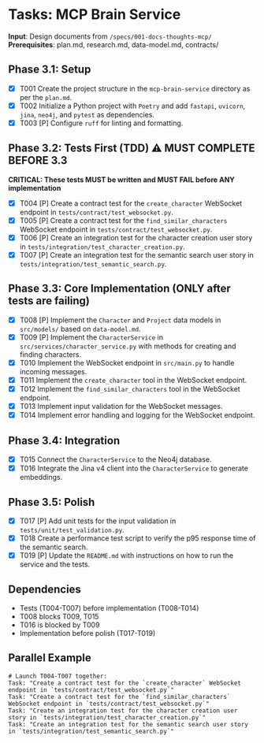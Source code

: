 # Tasks: MCP Brain Service

**Input**: Design documents from `/specs/001-docs-thoughts-mcp/`
**Prerequisites**: plan.md, research.md, data-model.md, contracts/

## Phase 3.1: Setup
- [X] T001 Create the project structure in the `mcp-brain-service` directory as per the `plan.md`.
- [X] T002 Initialize a Python project with `Poetry` and add `fastapi`, `uvicorn`, `jina`, `neo4j`, and `pytest` as dependencies.
- [X] T003 [P] Configure `ruff` for linting and formatting.

## Phase 3.2: Tests First (TDD) ⚠️ MUST COMPLETE BEFORE 3.3
**CRITICAL: These tests MUST be written and MUST FAIL before ANY implementation**
- [X] T004 [P] Create a contract test for the `create_character` WebSocket endpoint in `tests/contract/test_websocket.py`.
- [X] T005 [P] Create a contract test for the `find_similar_characters` WebSocket endpoint in `tests/contract/test_websocket.py`.
- [X] T006 [P] Create an integration test for the character creation user story in `tests/integration/test_character_creation.py`.
- [X] T007 [P] Create an integration test for the semantic search user story in `tests/integration/test_semantic_search.py`.

## Phase 3.3: Core Implementation (ONLY after tests are failing)
- [X] T008 [P] Implement the `Character` and `Project` data models in `src/models/` based on `data-model.md`.
- [X] T009 [P] Implement the `CharacterService` in `src/services/character_service.py` with methods for creating and finding characters.
- [X] T010 Implement the WebSocket endpoint in `src/main.py` to handle incoming messages.
- [X] T011 Implement the `create_character` tool in the WebSocket endpoint.
- [X] T012 Implement the `find_similar_characters` tool in the WebSocket endpoint.
- [X] T013 Implement input validation for the WebSocket messages.
- [X] T014 Implement error handling and logging for the WebSocket endpoint.

## Phase 3.4: Integration
- [X] T015 Connect the `CharacterService` to the Neo4j database.
- [X] T016 Integrate the Jina v4 client into the `CharacterService` to generate embeddings.

## Phase 3.5: Polish
- [X] T017 [P] Add unit tests for the input validation in `tests/unit/test_validation.py`.
- [X] T018 Create a performance test script to verify the p95 response time of the semantic search.
- [X] T019 [P] Update the `README.md` with instructions on how to run the service and the tests.

## Dependencies
- Tests (T004-T007) before implementation (T008-T014)
- T008 blocks T009, T015
- T016 is blocked by T009
- Implementation before polish (T017-T019)

## Parallel Example
```
# Launch T004-T007 together:
Task: "Create a contract test for the `create_character` WebSocket endpoint in `tests/contract/test_websocket.py`"
Task: "Create a contract test for the `find_similar_characters` WebSocket endpoint in `tests/contract/test_websocket.py`"
Task: "Create an integration test for the character creation user story in `tests/integration/test_character_creation.py`"
Task: "Create an integration test for the semantic search user story in `tests/integration/test_semantic_search.py`"
```
